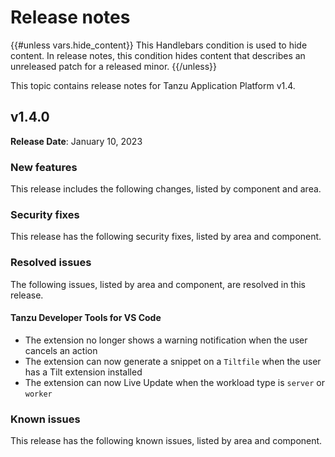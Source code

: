 # Release notes

{{#unless vars.hide_content}}
This Handlebars condition is used to hide content.
In release notes, this condition hides content that describes an unreleased patch for a released minor.
{{/unless}}

This topic contains release notes for Tanzu Application Platform v1.4.

## <a id='1-4-0'></a> v1.4.0

**Release Date**: January 10, 2023


### <a id='1-4-0-new-features'></a> New features

This release includes the following changes, listed by component and area.



### <a id='1-4-0-security-fixes'></a> Security fixes

This release has the following security fixes, listed by area and component.



### <a id='1-4-0-resolved-issues'></a> Resolved issues

The following issues, listed by area and component, are resolved in this release.



#### <a id="1-4-0-vscode-issues"></a> Tanzu Developer Tools for VS Code

- The extension no longer shows a warning notification when the user cancels an action
- The extension can now generate a snippet on a `Tiltfile` when the user has a Tilt extension installed
- The extension can now Live Update when the workload type is `server` or `worker`

### <a id='1-4-0-known-issues'></a> Known issues

This release has the following known issues, listed by area and component.


